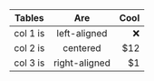 | Tables   |      Are      |  Cool |
|----------|:-------------:|------:|
| col 1 is |  left-aligned | :x: |
| col 2 is |    centered   |   $12 |
| col 3 is | right-aligned |    $1 |
